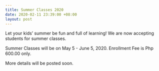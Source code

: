 ```yaml
---
title: Summer Classes 2020
date: 2020-02-11 23:39:00 +08:00
layout: post
---
```


Let your kids’ summer be fun and full of learning!
We are now accepting students for summer classes.

Summer Classes will be on May 5 - June 5, 2020.
Enrollment Fee is Php 600.00 only.

More details will be posted soon.